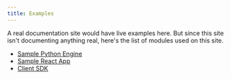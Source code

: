 ```yaml
---
title: Examples
---
```


A real documentation site would have live examples here. But since this
site isn't documenting anything real, here's the list of modules used on
this site.

* [Sample Python Engine](https://github.com/veritone/veritone-sample-engine-py)
* [Sample React App](https://github.com/veritone/veritone-sample-app-react)
* [Client SDK](https://github.com/veritone/veritone-sdk)

